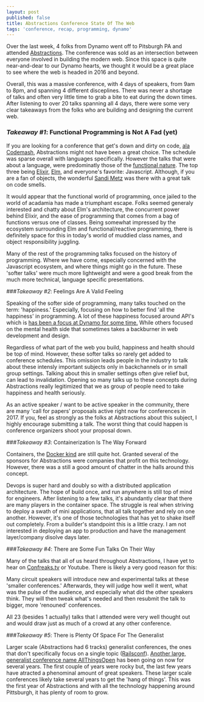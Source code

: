 ```yaml
---
layout: post
published: false
title: Abstractions Conference State Of The Web
tags: 'conference, recap, programming, dynamo'
---
```


Over the last week, 4 folks from Dynamo went off to Pitsburgh PA 
and attended [Abstractions][1]. The conference was sold as 
an intersection between everyone involved in building the modern web. 
Since this space is quite near-and-dear to our Dynamo hearts, 
we thought it would be a great place to see where the web is headed in 2016 and beyond.

Overall, this was a massive conference, 
with 4 days of speakers, from 9am to 8pm,
and spanning 4 different disceplines. 
There was never a shortage of talks 
and often very little time to grab a bite to eat during the down times. 
After listening to over 20 talks spanning all 4 days, 
there were some very clear takeaways from the folks who are building and designing the current web.

### _Takeaway #1_: Functional Programming is Not A Fad (yet)

If you are looking for a conference that get's down and dirty on code, 
[ala Codemash][2], Abstractions might not have been a great choice. 
The schedule was sparse overall with languages specifically. 
However the talks that were about a language, 
were predominatly those of the [functional nature][3]. 
The top three being [Elixir][4], 
[Elm][5], and everyone's favorite: Javascript.
Although, if you are a fan of objects, 
the wonderful [Sandi Metz][6] was there with a great talk on code smells.

It would appear that the functional world of programming, 
once jailed to the world of acadamia has made a triumphant escape. 
Folks seemed generaly interested and chatty about Elm's architecture, 
the concurrent power behind Elixir, 
and the ease of programming that comes from a bag of functions versus one of classes. 
Being somewhat impressed by the ecosystem surrounding Elm and functional/reactive programming, 
there is definitely space for this in today's world of muddied class names, 
and object responsibility juggling.

Many of the rest of the programming talks focused on the history of programming. 
Where we have come, 
especially concerned with the Javascript ecosystem, 
and where things might go in the future. 
These 'softer talks' were much more lightweight 
and were a good break from the much more technical, language specific presentations.

###_Takeaway #2_: Feelings Are A Valid Feeling

Speaking of the softer side of programming, 
many talks touched on the term: 'happiness.' 
Especially, focusing on how to better find 'all the happiness' in programming. 
A lot of these happiness focused around API's which is [has been a focus at Dynamo for some time.][7]
While others focused on the mental health side 
that sometimes takes a backburner in web development and design. 

Regardless of what part of the web you build, 
happiness and health should be top of mind. 
However, these softer talks so rarely get added to conference schedules. 
This omission leads people in the industry to 
talk about these intensly important subjects only in backchannels 
or in small group settings. 
Talking about this in smaller settings often give relief but, can lead to invalidation. 
Opening so many talks up to these concepts during Abstractions 
really legitimized that we as group of people need to take happiness and health seriously.

As an active speaker / want to be active speaker in the community, 
there are many 'call for papers' proposals active right now for conferences in 2017. 
If you, feel as strongly as the folks at Abstractions about this subject, 
I highly encourage submitting a talk. 
The worst thing that could happen is conference organizers shoot your proposal down. 

###_Takeaway #3_: Containerization Is The Way Forward 

Containers, the [Docker kind][8] are still quite hot. 
Granted several of the sponsors for Abstractions were companies 
that profit on this technology. 
However, there was a still a good amount of chatter in the halls around this concept. 

Devops is super hard and doubly so with a distributed application architecture. 
The hope of build once, and run anywhere is still top of mind for engineers. 
After listening to a few talks, 
it's abundantly clear that there are many players in the container space.
The struggle is real when striving to deploy a swath of mini applications, 
that all talk together and rely on one another. 
However, it's one of those technologies that has yet to shake itself out completely. 
From a builder's standpoint this is a little crazy. 
I am not interested in deploying an app to production and have the management layer/company disolve days later.

###_Takeaway #4_: There are Some Fun Talks On Their Way

Many of the talks that all of us heard throughout Abstractions, 
I have yet to hear on [Confreaks.tv][9] or Youtube. 
There is likely a very good reason for this: 

Many circuit speakers will introduce new and experimental talks at these 'smaller conferences.' 
Afterwards, they will judge how well it went, 
what was the pulse of the audience, 
and especially what did the other speakers think. 
They will then tweak what's needed and then resubmit the talk to bigger,
more 'renouned' conferences. 

All 23 (besides 1 actually) talks that I attended were very well thought out and 
would draw just as much of a crowd at any other conference. 

###_Takeaway #5_: There is Plenty Of Space For The Generalist

Larger scale (Abstractions had 6 tracks) generalist conferences, 
the ones that don't specifically focus on a single topic ([Railsconf][10]). 
[Another large, generalist conference name AllThingsOpen][11] has been going on now for several years.
The first couple of years were rocky but, the last few years have atracted a phenominal amount of great speakers. 
These larger scale conferences likely take several years to get the 'hang of things'. 
This was the first year of Abstractions and with all the technology happening around Pittsburgh, 
it has plenty of room to grow.

[1]: http://abstractions.io
[2]: http://www.codemash.org
[3]: https://en.wikipedia.org/wiki/Functional_programming
[4]: http://elixir-lang.org
[5]: http://elm-lang.org
[6]: http://www.sandimetz.com
[7]: https://youtu.be/TcTGWIEI6Lk?list=PLQNruX2oZ7ZHF2ElDFL_CTerqnTY5cmpo
[8]: http://www.docker.com/
[9]: http://confreaks.tv/
[10]: http://railsconf.com/
[11]: https://allthingsopen.org/
